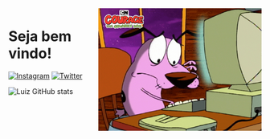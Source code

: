 <img src = "banner.gif" width = "325px" align = right>

# Seja bem vindo!

[![Instagram](https://img.shields.io/badge/Instagram-E4405F?style=for-the-badge&logo=instagram&logoColor=white)](https://www.instagram.com/luizabreu38/)
[![Twitter](https://img.shields.io/badge/Twitter-1DA1F2?style=for-the-badge&logo=twitter&logoColor=white)](https://twitter.com/LuizAbr71093826)

![Luiz GitHub stats](https://github-readme-stats.vercel.app/api?username=luizacn&show_icons=true&theme=dracula)
